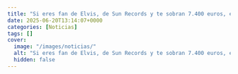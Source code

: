 ```yaml
---
title: "Si eres fan de Elvis, de Sun Records y te sobran 7.400 euros, este tocadiscos es para ti"
date: 2025-06-20T13:14:07+0000
categories: [Noticias]
tags: []
cover:
  image: "/images/noticias/"
  alt: "Si eres fan de Elvis, de Sun Records y te sobran 7.400 euros, este tocadiscos es para ti"
  hidden: false
---
```



